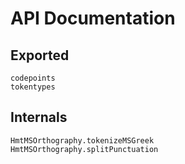 # API Documentation

## Exported


```@docs
codepoints
tokentypes
```

## Internals

```@docs
HmtMSOrthography.tokenizeMSGreek
HmtMSOrthography.splitPunctuation
```